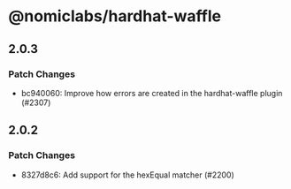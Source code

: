 # @nomiclabs/hardhat-waffle

## 2.0.3

### Patch Changes

- bc940060: Improve how errors are created in the hardhat-waffle plugin (#2307)

## 2.0.2

### Patch Changes

- 8327d8c6: Add support for the hexEqual matcher (#2200)
